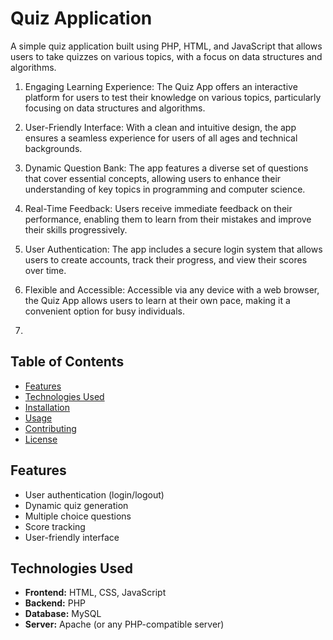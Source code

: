 # Quiz Application
A simple quiz application built using PHP, HTML, and JavaScript that allows users to take quizzes on various topics, with a focus on data structures and algorithms.

 1. Engaging Learning Experience: The Quiz App offers an interactive platform for users to test their knowledge on various topics, particularly focusing on data structures and algorithms.

 2. User-Friendly Interface: With a clean and intuitive design, the app ensures a seamless experience for users of all ages and technical backgrounds.

 3. Dynamic Question Bank: The app features a diverse set of questions that cover essential concepts, allowing users to enhance their understanding of key topics in programming and computer science.

 4. Real-Time Feedback: Users receive immediate feedback on their performance, enabling them to learn from their mistakes and improve their skills progressively.

 5. User Authentication: The app includes a secure login system that allows users to create accounts, track their progress, and view their scores over time.

6. Flexible and Accessible: Accessible via any device with a web browser, the Quiz App allows users to learn at their own pace, making it a convenient option for busy individuals.
7.  
## Table of Contents

- [Features](#features)
- [Technologies Used](#technologies-used)
- [Installation](#installation)
- [Usage](#usage)
- [Contributing](#contributing)
- [License](#license)

## Features

- User authentication (login/logout)
- Dynamic quiz generation
- Multiple choice questions
- Score tracking
- User-friendly interface

## Technologies Used

- **Frontend:** HTML, CSS, JavaScript
- **Backend:** PHP
- **Database:** MySQL
- **Server:** Apache (or any PHP-compatible server)
